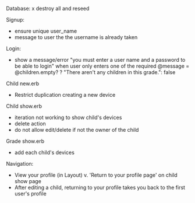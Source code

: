 Database:
x destroy all and reseed

Signup:
- ensure unique user_name
- message to user the the username is already taken

Login: 
- show a message/error "you must enter a user name and a password to be able to login" when user only enters one of the required
@message = @children.empty? ? "There aren't any children in this grade.": false

Child new.erb
- Restrict duplication creating a new device 

Child show.erb
- iteration not working to show child's devices 
- delete action
- do not allow edit/delete if not the owner of the child

Grade show.erb
- add each child's devices

Navigation:
- View your profile (in Layout) v. 'Return to your profile page' on child show page
- After editing a child, returning to your profile takes you back to the first user's profile
